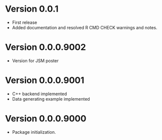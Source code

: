 # Version 0.0.1

* First release
* Added documentation and resolved R CMD CHECK warnings and notes.

# Version 0.0.0.9002

* Version for JSM poster

# Version 0.0.0.9001

* C++ backend implemented
* Data generating example implemented

# Version 0.0.0.9000

* Package initialization.
